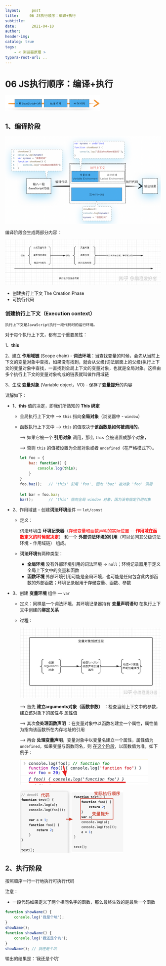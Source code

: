 ```yaml
---
layout:     post
title:     06 JS执行顺序：编译+执行
subtitle:  
date:       2021-04-10
author:     
header-img: 
catalog: true
tags:
    - < 浏览器原理 >
typora-root-url: ..
---
```



# 06 JS执行顺序：编译+执行

<img src="/../img/assets_2019/image-20210410153255736.png" alt="image-20210410153255736" style="zoom:30%;" />

## 1、编译阶段
<img src="/../img/assets_2019/image-20210410153313919.png" alt="image-20210410153313919" style="zoom:50%;" />

编译阶段会生成两部分内容：

<img src="/../img/assets_2019/v2-56c41fd7a967f8ee02c09da80cabbb7d_r.png" alt="preview" style="zoom:80%;" />

-   创建执行上下文 The Creation Phase
-   可执行代码
### 创建执行上下文（Execution context）

    执行上下文是JavaScript执行一段代码时的运行环境。

对于每个执行上下文，都有三个重要属性：

1、**this**

2、建立 **作用域链** (Scope chain) - **词法环境**：当查找变量的时候，会先从当前上下文的变量对象中查找，如果没有找到，就会从父级(词法层面上的父级)执行上下文的变量对象中查找，一直找到全局上下文的变量对象，也就是全局对象。这样由多个执行上下文的变量对象构成的链表就叫做作用域链

3、生成 **变量对象** (Variable object，VO) - 保存了**变量提升**的内容

详解如下：

- 1、**this** 值的决定，即我们所熟知的 **This 绑定**

    - 全局执行上下文中 —> `this` 指向**全局对象**（浏览器中 - `window`）

    - 函数执行上下文中 —> `this` 的值取决于**该函数是如何被调用的**。

        —> 如果它被一个 **引用对象** 调用，那么 `this` 会被设置成那个对象，

        —> 否则 `this` 的值被设置为全局对象或者 `undefined`（在严格模式下）。

        ```js
        let foo = {
            baz: function() {
                console.log(this);
            }
        }
        foo.baz();   // 'this' 引用 'foo', 因为 'baz' 被对象 'foo' 调用
        
        let bar = foo.baz;
        bar();       // 'this' 指向全局 window 对象，因为没有指定引用对象
        ```

- 2、作用域链 - 创建**词法环境**组件 — `let/const`

    - 定义：

        词法环境由 **环境记录器**（<span style="color:red">存储变量和函数声明的实际位置 -- **作用域在函数定义的时候就决定**</span>） 和一个 **外部词法环境的引用**（可以访问其父级词法环境 - 作用域链） 组成。

    - **词法环境**有两种类型：

        - **全局环境** 没有外部环境引用的词法环境 -> `null`；环境记录器用于定义全局上下文中的变量和函数
        - **函数环境** 外部环境引用可能是全局环境，也可能是任何包含此内部函数的外部函数；环境记录起用于存储变量、函数、参数

- 3、创建 **变量环境** 组件 — `var`

    - 定义：同样是一个词法环境，其环境记录器持有 **变量声明语句** 在执行上下文中创建的**绑定关系**

    - 过程：

        <img src="/../img/assets_2019/v2-7f8a55ab52ca0e6714060e1c1d28d32a_r.png" alt="preview" style="zoom:70%;" />

        —> 首先 **建立arguments对象（函数参数）** ：检查当前上下文中的参数，建立该对象下的属性与 属性值

        —>  其次**会处理函数声明** ：在变量对象中以函数名建立一个属性，属性值为指向该函数所在内存地址的引用

        —> 再会 **处理变量声明**，变量对象中以变量名建立一个属性，属性值为 `undefined`，如果变量与函数同名，则 <u>在这个阶段</u>，以函数值为准，如下例子：

        ![image-20210706175225514](/../img/assets_2019/image-20210706175225514.png)

        <img src="/../img/assets_2019/image-20210707081437751.png" alt="image-20210707081437751" style="zoom:35%;" />

## 2、执行阶段
按照顺序一行一行地执行可执行代码

注意：
-   一段代码如果定义了两个相同名字的函数，那么最终生效的是最后一个函数
```js
function showName() {
    console.log('我是个坑');
}
showName();
function showName() {
    console.log('我还是个坑');
}
showName(); // 我还是个坑
```
输出的结果是：‘我还是个坑’

